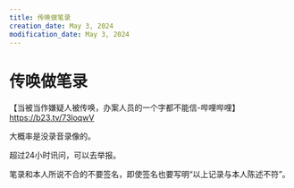 ```yaml
---
title: 传唤做笔录
creation_date: May 3, 2024
modification_date: May 3, 2024
---
```



# 传唤做笔录

【当被当作嫌疑人被传唤，办案人员的一个字都不能信-哔哩哔哩】 https://b23.tv/73loqwV

大概率是没录音录像的。

超过24小时讯问，可以去举报。

笔录和本人所说不合的不要签名，即使签名也要写明“以上记录与本人陈述不符”。

